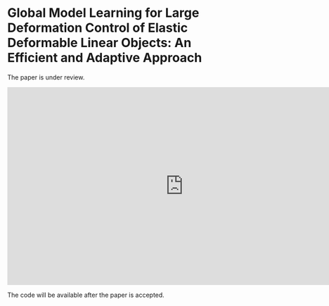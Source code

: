 # Global Model Learning for Large Deformation Control of Elastic Deformable Linear Objects: An Efficient and Adaptive Approach

The paper is under review.

<p align="center">
<iframe width="800" height="450" src="https://www.youtube.com/embed/CpmZi8a7YyY" title="YouTube video player" frameborder="0" allow="accelerometer; autoplay; clipboard-write; encrypted-media; gyroscope; picture-in-picture" allowfullscreen></iframe>
</p>

The code will be available after the paper is accepted.

